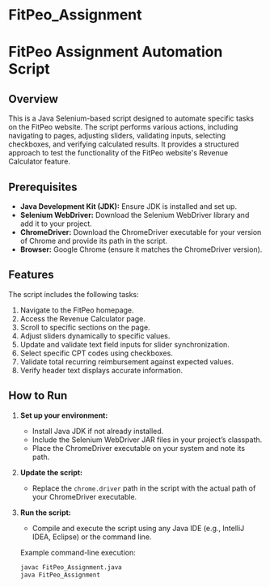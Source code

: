 # FitPeo_Assignment
# FitPeo Assignment Automation Script

## Overview

This is a Java Selenium-based script designed to automate specific tasks on the FitPeo website. The script performs various actions, including navigating to pages, adjusting sliders, validating inputs, selecting checkboxes, and verifying calculated results. It provides a structured approach to test the functionality of the FitPeo website's Revenue Calculator feature.

## Prerequisites

- **Java Development Kit (JDK):** Ensure JDK is installed and set up.
- **Selenium WebDriver:** Download the Selenium WebDriver library and add it to your project.
- **ChromeDriver:** Download the ChromeDriver executable for your version of Chrome and provide its path in the script.
- **Browser:** Google Chrome (ensure it matches the ChromeDriver version).

## Features

The script includes the following tasks:
1. Navigate to the FitPeo homepage.
2. Access the Revenue Calculator page.
3. Scroll to specific sections on the page.
4. Adjust sliders dynamically to specific values.
5. Update and validate text field inputs for slider synchronization.
6. Select specific CPT codes using checkboxes.
7. Validate total recurring reimbursement against expected values.
8. Verify header text displays accurate information.

## How to Run

1. **Set up your environment:**
   - Install Java JDK if not already installed.
   - Include the Selenium WebDriver JAR files in your project’s classpath.
   - Place the ChromeDriver executable on your system and note its path.

2. **Update the script:**
   - Replace the `chrome.driver` path in the script with the actual path of your ChromeDriver executable.

3. **Run the script:**
   - Compile and execute the script using any Java IDE (e.g., IntelliJ IDEA, Eclipse) or the command line.

   Example command-line execution:
   ```bash
   javac FitPeo_Assignment.java
   java FitPeo_Assignment
